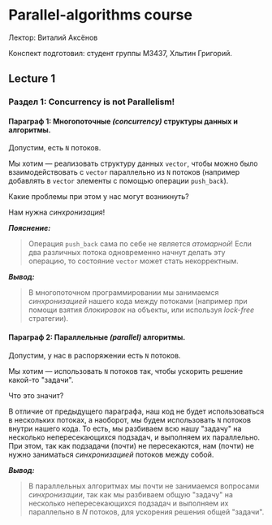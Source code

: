 # Parallel-algorithms course

Лектор: Виталий Аксёнов

Конспект подготовил: студент группы М3437, Хлытин Григорий.

## Lecture 1

### Раздел 1: Concurrency is not Parallelism!

#### Параграф 1: Многопоточные _(concurrency)_ структуры данных и алгоритмы.

Допустим, есть `N` потоков.

Мы хотим &mdash; реализовать структуру данных `vector`, чтобы можно было взаимодействовать с `vector`
параллельно из `N` потоков (например добавлять в `vector` элементы с помощью операции `push_back`).

Какие проблемы при этом у нас могут возникнуть?

Нам нужна _синхронизация_!

***Пояснение:***
> Операция `push_back` сама по себе не является _атомарной_!
> Если два различных потока одновременно начнут делать эту операцию, то состояние `vector` может стать некорректным.

***Вывод:***
> В многопоточном программировании мы занимаемся _синхронизацией_ нашего кода между потоками
> (например при помощи взятия _блокировок_ на объекты, или используя _lock-free_ стратегии).

#### Параграф 2: Параллельные _(parallel)_ алгоритмы.

Допустим, у нас в распоряжении есть `N` потоков.

Мы хотим &mdash; использовать `N` потоков так, чтобы ускорить решение какой-то "задачи".

Что это значит?

В отличие от предыдущего параграфа, наш код не будет использоваться в нескольких потоках, а наоборот, мы будем
использовать `N` потоков внутри нашего кода. То есть, мы разбиваем всю нашу "задачу" на несколько непересекающихся
подзадач, и выполняем их параллельно. При этом, так как подзадачи (почти) не пересекаются, нам (почти) не нужно
заниматься _синхронизацией_ потоков между собой.

***Вывод:***
> В параллельных алгоритмах мы почти не занимаемся вопросами _синхронизации_,
> так как мы разбиваем общую "задачу" на несколько непересекающихся подзадач и выполняем их параллельно в $N$ потоков,
> для ускорения решения общей "задачи".
